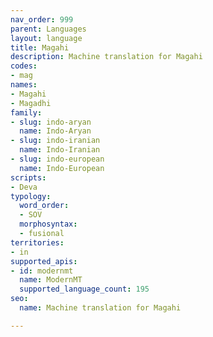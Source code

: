 ```yaml
---
nav_order: 999
parent: Languages
layout: language
title: Magahi
description: Machine translation for Magahi
codes:
- mag
names:
- Magahi
- Magadhi
family:
- slug: indo-aryan
  name: Indo-Aryan
- slug: indo-iranian
  name: Indo-Iranian
- slug: indo-european
  name: Indo-European
scripts:
- Deva
typology:
  word_order:
  - SOV
  morphosyntax:
  - fusional
territories:
- in
supported_apis:
- id: modernmt
  name: ModernMT
  supported_language_count: 195
seo:
  name: Machine translation for Magahi

---
```


